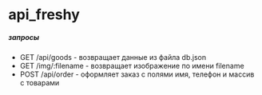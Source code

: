 # api_freshy

##### запросы
- GET /api/goods - возвращает данные из файла db.json
- GET /img/:filename - возвращает изображение по имени filename
- POST /api/order - оформляет заказ с полями имя, телефон и массив с товарами

